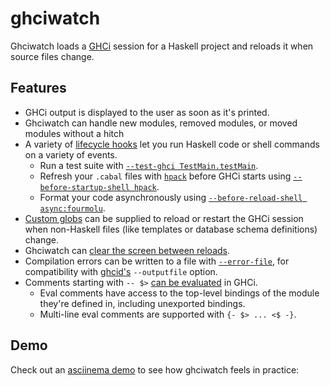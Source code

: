 # ghciwatch

Ghciwatch loads a [GHCi][ghci] session for a Haskell project and reloads it
when source files change.

[ghci]: https://downloads.haskell.org/ghc/latest/docs/users_guide/ghci.html

## Features

- GHCi output is displayed to the user as soon as it's printed.
- Ghciwatch can handle new modules, removed modules, or moved modules without a
  hitch
- A variety of [lifecycle hooks](lifecycle-hooks.md) let you run Haskell code
  or shell commands on a variety of events.
  - Run a test suite with [`--test-ghci
    TestMain.testMain`](cli.md#--test-ghci).
  - Refresh your `.cabal` files with [`hpack`][hpack] before GHCi starts using
    [`--before-startup-shell hpack`](cli.md#--before-startup-shell).
  - Format your code asynchronously using [`--before-reload-shell
    async:fourmolu`](cli.md#--before-reload-shell).
- [Custom globs](cli.md#--reload-glob) can be supplied to reload or restart the
  GHCi session when non-Haskell files (like templates or database schema
  definitions) change.
- Ghciwatch can [clear the screen between reloads](cli.md#--clear).
- Compilation errors can be written to a file with [`--error-file`](cli.md#--error-file), for
  compatibility with [ghcid's][ghcid] `--outputfile` option.
- Comments starting with `-- $>` [can be evaluated](comment-evaluation.md) in
  GHCi.
  - Eval comments have access to the top-level bindings of the module they're
    defined in, including unexported bindings.
  - Multi-line eval comments are supported with `{- $> ... <$ -}`.

[ghcid]: https://github.com/ndmitchell/ghcid
[hpack]: https://github.com/sol/hpack

## Demo

Check out an [asciinema demo][asciinema] to see how ghciwatch feels in practice:

<script src="https://asciinema.org/a/659712.js" id="asciicast-659712" async="true"></script>

[asciinema]: https://asciinema.org/a/659712
